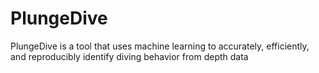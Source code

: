 # PlungeDive
PlungeDive is a tool that uses machine learning to accurately, efficiently, and reproducibly identify diving behavior from depth data
